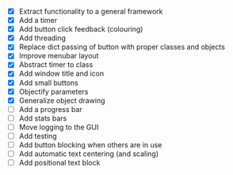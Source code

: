 - [x] Extract functionality to a general framework
- [x] Add a timer
- [x] Add button click feedback (colouring)
- [x] Add threading
- [x] Replace dict passing of button with proper classes and objects
- [x] Improve menubar layout
- [x] Abstract timer to class
- [x] Add window title and icon
- [x] Add small buttons
- [x] Objectify parameters
- [x] Generalize object drawing
- [ ] Add a progress bar
- [ ] Add stats bars
- [ ] Move logging to the GUI
- [ ] Add testing
- [ ] Add button blocking when others are in use
- [ ] Add automatic text centering (and scaling)
- [ ] Add positional text block
